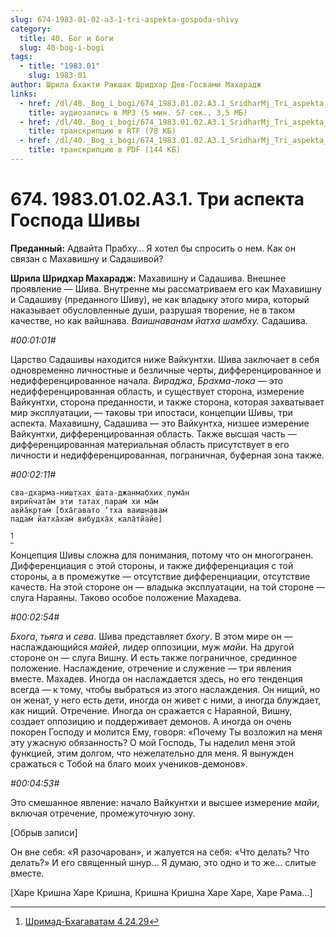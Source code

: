 ```yaml
---
slug: 674-1983-01-02-a3-1-tri-aspekta-gospoda-shivy
category:
  title: 40. Бог и боги
  slug: 40-bog-i-bogi
tags:
  - title: "1983.01"
    slug: 1983-01
author: Шрила Бхакти Ракшак Шридхар Дев-Госвами Махарадж
links:
  - href: /dl/40._Bog_i_bogi/674_1983.01.02.A3.1_SridharMj_Tri_aspekta_Gospoda_Shivy.mp3
    title: аудиозапись в MP3 (5 мин. 57 сек., 3,5 МБ)
  - href: /dl/40._Bog_i_bogi/674_1983.01.02.A3.1_SridharMj_Tri_aspekta_Gospoda_Shivy.rtf
    title: транскрипцию в RTF (78 КБ)
  - href: /dl/40._Bog_i_bogi/674_1983.01.02.A3.1_SridharMj_Tri_aspekta_Gospoda_Shivy.pdf
    title: транскрипцию в PDF (144 КБ)
---
```


# 674. 1983.01.02.A3.1. Три аспекта Господа Шивы

**Преданный:** Адвайта Прабху… Я хотел бы спросить о нем. Как он связан с Махавишну и Садашивой?

**Шрила Шридхар Махарадж:** Махавишну и Садашива. Внешнее проявление — Шива. Внутренне мы рассматриваем его как Махавишну и Садашиву (преданного Шиву), не как владыку этого мира, который наказывает обусловленные души, разрушая творение, не в таком качестве, но как вайшнава. *Ваишнаванам йатха шамбху.* Садашива.

*#00:01:01#*

Царство Садашивы находится ниже Вайкунтхи. Шива заключает в себя одновременно личностные и безличные черты, дифференцированное и недифференцированное начала. *Вираджа*, *Брахма-лока* — это недифференцированная область, и существует сторона, измерение Вайкунтхи, сторона преданности, и также сторона, которая захватывает мир эксплуатации, — таковы три ипостаси, концепции Шивы, три аспекта. Махавишну, Садашива — это Вайкунтха, низшее измерение Вайкунтхи, дифференцированная область. Также высшая часть — дифференцированная материальная область присутствует в его личности и недифференцированная, пограничная, буферная зона также.

*#00:02:11#*

    сва-дхарма-ниш̣т̣хах̣ ш́ата-джанмабхих̣ пума̄н
    вирин̃чата̄м эти татах̣ парам̇ хи ма̄м
    авйа̄кр̣там̇ [бха̄гавато ‘тха ваиш̣н̣авам̇
    падам̇ йатха̄хам̇ вибудха̄х̣ кала̄тйайе]
[^_ftn1]

Концепция Шивы сложна для понимания, потому что он многогранен. Дифференциация с этой стороны, и также дифференциация с той стороны, а в промежутке — отсутствие дифференциации, отсутствие качеств. На этой стороне он — владыка эксплуатации, на той стороне — слуга Нараяны. Таково особое положение Махадева.

*#00:02:54#*

*Бхога*, *тьяга* и *сева*. Шива представляет *бхогу*. В этом мире он — наслаждающийся *майей*, лидер оппозиции, муж *майи*. На другой стороне он — слуга Вишну. И есть также пограничное, срединное положение. Наслаждение, отречение и служение — три явления вместе. Махадев. Иногда он наслаждается здесь, но его тенденция всегда — к тому, чтобы выбраться из этого наслаждения. Он нищий, но он женат, у него есть дети, иногда он живет с ними, а иногда блуждает, как нищий. Отречение. Иногда он сражается с Нараяной, Вишну, создает оппозицию и поддерживает демонов. А иногда он очень покорен Господу и молится Ему, говоря: «Почему Ты возложил на меня эту ужасную обязанность? О мой Господь, Ты наделил меня этой функцией, этим долгом, что нежелательно для меня. Я вынужден сражаться с Тобой на благо моих учеников-демонов».

*#00:04:53#*

Это смешанное явление: начало Вайкунтхи и высшее измерение *майи*, включая отречение, промежуточную зону.

[Обрыв записи]

Он вне себя: «Я разочарован», и жалуется на себя: «Что делать? Что делать?» И его священный шнур… Я думаю, это одно и то же… слитые вместе.

[Харе Кришна Харе Кришна, Кришна Кришна Харе Харе, Харе Рама…]



[^_ftn1]: [Шримад-Бхагаватам 4.24.29](../notes/shrimad-bhagavatam/shrimad-bhagavatam-4-24-29.md)
